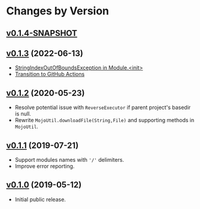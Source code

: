 # Changes by Version

## [v0.1.4-SNAPSHOT](https://github.com/libj/util/compare/3d28bd6e4b74f8db2de93235607b948c19b387be..HEAD)

## [v0.1.3](https://github.com/entinae/javadocio-maven-plugin/compare/8130ce890f66d114695172c0bb6b7728207bc2d9..3d28bd6e4b74f8db2de93235607b948c19b387be) (2022-06-13)
* [StringIndexOutOfBoundsException in Module.&lt;init&gt;](../../issues/3)
* [Transition to GitHub Actions](../../issues/2)

## [v0.1.2](https://github.com/entinae/javadocio-maven-plugin/compare/8748ee7ee4acf93762204eab771eb76c56fcf8fb..8130ce890f66d114695172c0bb6b7728207bc2d9) (2020-05-23)
* Resolve potential issue with `ReverseExecutor` if parent project's basedir is null.
* Rewrite `MojoUtil.downloadFile(String,File)` and supporting methods in `MojoUtil`.

## [v0.1.1](https://github.com/entinae/javadocio-maven-plugin/compare/ff04c234b7bdf8a0e0d0e887ea7857867e175e05..8748ee7ee4acf93762204eab771eb76c56fcf8fb) (2019-07-21)
* Support modules names with `'/'` delimiters.
* Improve error reporting.

## [v0.1.0](https://github.com/entinae/javadocio-maven-plugin/compare/54fe4039c274335ab61c2291ab36f0454ff05b8e..ff04c234b7bdf8a0e0d0e887ea7857867e175e05) (2019-05-12)
* Initial public release.